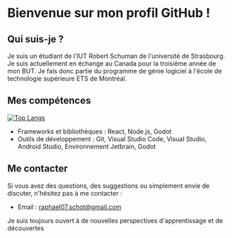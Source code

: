 # Bienvenue sur mon profil GitHub !

## Qui suis-je ?

Je suis un étudiant de l'IUT Robert Schuman de l'université de Strasbourg. Je suis actuellement en échange au Canada pour la troisième année de mon BUT. 
Je fais donc partie du programme de génie logiciel à l'école de technologie supérieure ETS de Montréal.

## Mes compétences

[![Top Langs](https://github-readme-stats.vercel.app/api/top-langs/?username=raphelSct&layout=compact)](https://github.com/raphelSct/github-readme-stats)



- Frameworks et bibliothèques : React, Node.js, Godot
- Outils de développement : Git, Visual Studio Code, Visual Studio, Android Studio, Environnement Jetbrain, Godot

## Me contacter

Si vous avez des questions, des suggestions ou simplement envie de discuter, n'hésitez pas à me contacter :

- Email : raphael07.schot@gmail.com

Je suis toujours ouvert à de nouvelles perspectives d'apprentissage et de découvertes
